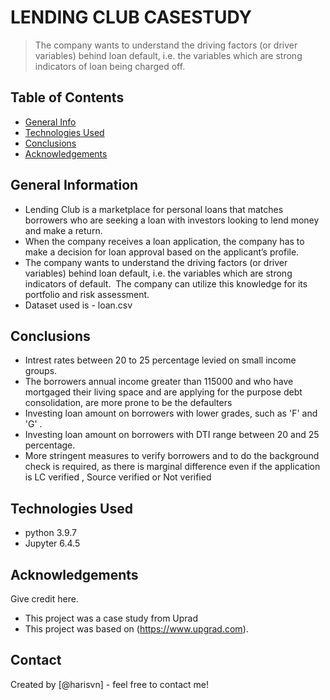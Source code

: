 # LENDING CLUB CASESTUDY
> The company wants to understand the driving factors (or driver variables) behind loan default, i.e. the variables which are strong indicators of loan being charged off.


## Table of Contents
* [General Info](#general-information)
* [Technologies Used](#technologies-used)
* [Conclusions](#conclusions)
* [Acknowledgements](#acknowledgements)



## General Information
- Lending Club is a marketplace for personal loans that matches borrowers who are seeking a loan with investors looking to lend money and make a return. 
- When the company receives a loan application, the company has to make a decision for loan approval based on the applicant’s profile. 
- The company wants to understand the driving factors (or driver variables) behind loan default, i.e. the variables which are strong indicators of default.  The company can utilize this knowledge for its portfolio and risk assessment. 
- Dataset used is - loan.csv


## Conclusions
- Intrest rates between 20 to 25 percentage levied on small income groups.
- The borrowers annual income greater than 115000 and who have  mortgaged their living space and are applying for the purpose debt consolidation, are more prone to be the defaulters
- Investing loan amount on borrowers with lower grades, such as 'F' and 'G' .
- Investing loan amount on borrowers with DTI range between 20 and 25 percentage.
- More stringent measures to verify borrowers and to do the background check is required, as there is marginal difference even if the application is LC verified , Source verified or Not verified



## Technologies Used
- python 3.9.7
- Jupyter 6.4.5

## Acknowledgements
Give credit here.
- This project was a case study from Uprad
- This project was based on (https://www.upgrad.com).


## Contact
Created by [@harisvn] - feel free to contact me!
